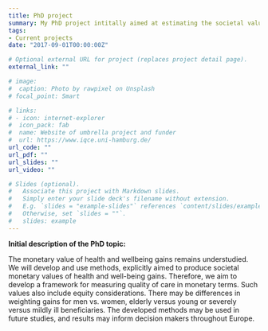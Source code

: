 ```yaml
---
title: PhD project
summary: My PhD project intitally aimed at estimating the societal value of health and well-being gains. This is one of 15 health economics PhD topics, which are part of a European network of six universities and funded by the European Comission ([IQCE](https://www.iqce.uni-hamburg.de/)).
tags:
- Current projects
date: "2017-09-01T00:00:00Z"

# Optional external URL for project (replaces project detail page).
external_link: ""

# image:
#  caption: Photo by rawpixel on Unsplash
# focal_point: Smart

# links:
# - icon: internet-explorer
#  icon_pack: fab
#  name: Website of umbrella project and funder
#  url: https://www.iqce.uni-hamburg.de/
url_code: ""
url_pdf: ""
url_slides: ""
url_video: ""

# Slides (optional).
#   Associate this project with Markdown slides.
#   Simply enter your slide deck's filename without extension.
#   E.g. `slides = "example-slides"` references `content/slides/example-slides.md`.
#   Otherwise, set `slides = ""`.
#   slides: example
---
```

**Initial description of the PhD topic:**

The monetary value of health and wellbeing gains remains understudied. We will develop and 
use methods, explicitly aimed to produce societal monetary values of health and well-being 
gains. Therefore, we aim to develop a framework for measuring quality of care in monetary 
terms. Such values also include equity considerations. There may be differences in weighting 
gains for men vs. women, elderly versus young or severely versus mildly ill beneficiaries. The 
developed methods may be used in future studies, and results may inform decision makers 
throughout Europe.

